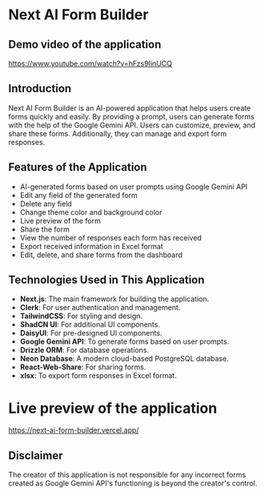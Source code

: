 # Next AI Form Builder

## Demo video of the application

https://www.youtube.com/watch?v=hFzs9IinUCQ

## Introduction

Next AI Form Builder is an AI-powered application that helps users create forms quickly and easily. By providing a prompt, users can generate forms with the help of the Google Gemini API. Users can customize, preview, and share these forms. Additionally, they can manage and export form responses.

## Features of the Application

- AI-generated forms based on user prompts using Google Gemini API
- Edit any field of the generated form
- Delete any field
- Change theme color and background color
- Live preview of the form
- Share the form
- View the number of responses each form has received
- Export received information in Excel format
- Edit, delete, and share forms from the dashboard

## Technologies Used in This Application

- **Next.js**: The main framework for building the application.
- **Clerk**: For user authentication and management.
- **TailwindCSS**: For styling and design.
- **ShadCN UI**: For additional UI components.
- **DaisyUI**: For pre-designed UI components.
- **Google Gemini API**: To generate forms based on user prompts.
- **Drizzle ORM**: For database operations.
- **Neon Database**: A modern cloud-based PostgreSQL database.
- **React-Web-Share**: For sharing forms.
- **xlsx**: To export form responses in Excel format.

# Live preview of the application

https://next-ai-form-builder.vercel.app/

## Disclaimer

The creator of this application is not responsible for any incorrect forms created as Google Gemini API's functioning is beyond the creator's control.
